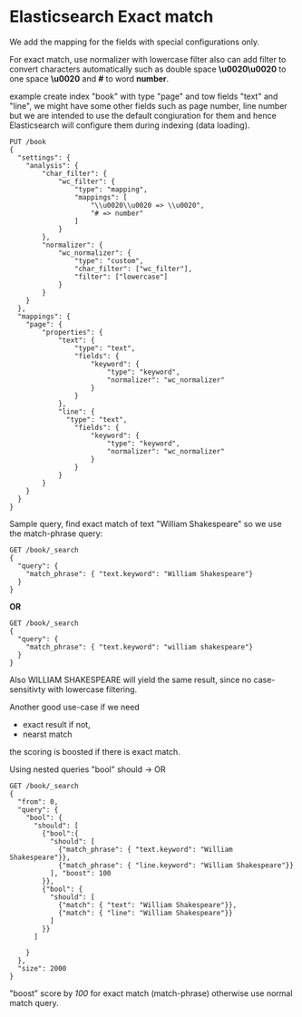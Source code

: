 # Elasticsearch Exact match

We add the mapping for the fields with special configurations only.

For exact match, use normalizer with lowercase filter also can add filter to convert characters automatically such as double space **\\u0020\\u0020** to one space **\\u0020** and **#** to word **number**.

example create index "book" with type "page" and tow fields "text" and "line", we might have some other fields such as page number, line number but we are intended to use the default congiuration for them and hence Elasticsearch will configure them during indexing (data loading).
```
PUT /book
{
  "settings": {
    "analysis": {
        "char_filter": {
            "wc_filter": {
                "type": "mapping",
                "mappings": [
                	"\\u0020\\u0020 => \\u0020",
                	"# => number"
                ]
            }
        },
        "normalizer": {
            "wc_normalizer": {
                "type": "custom",
                "char_filter": ["wc_filter"],
                "filter": ["lowercase"]
            }
        }
    }
  },
  "mappings": {
    "page": {
        "properties": {
            "text": {
                "type": "text",
                "fields": {
                    "keyword": { 
                        "type": "keyword",
                        "normalizer": "wc_normalizer"
                    }
                }
            },
            "line": {
              "type": "text",
                "fields": {
                    "keyword": {
                        "type": "keyword",
                        "normalizer": "wc_normalizer"
                    }
                }
            }
        }
    }
  }
}
```

Sample query, find exact match of text "William Shakespeare" so we use the match-phrase query:
```
GET /book/_search
{
  "query": {
    "match_phrase": { "text.keyword": "William Shakespeare"}
  }
}
```
**OR**
```
GET /book/_search
{
  "query": {
    "match_phrase": { "text.keyword": "william shakespeare"}
  }
}
```
Also WILLIAM SHAKESPEARE will yield the same result, since no case-sensitivty with lowercase filtering.

Another good use-case if we need 
- exact result
if not,
- nearst match

the scoring is boosted if there is exact match.

Using nested queries "bool"
should -> OR
```
GET /book/_search
{
  "from": 0,
  "query": {
    "bool": {
      "should": [
        {"bool":{
          "should": [
            {"match_phrase": { "text.keyword": "William Shakespeare"}},
            {"match_phrase": { "line.keyword": "William Shakespeare"}}
          ], "boost": 100
        }},
        {"bool": {
          "should": [
            {"match": { "text": "William Shakespeare"}},
            {"match": { "line": "William Shakespeare"}}
          ]
        }} 
      ]
      
    }
  },
  "size": 2000
}
```
"boost" score by *100* for exact match (match-phrase) otherwise use normal match query.
